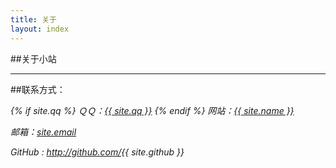 ```yaml
---
title: 关于
layout: index
---
```


##关于小站



----

##联系方式：
<address>
{% if site.qq %}
ＱＱ：<a title="QQ" href="tencent://message/?uin={{ site.qq }}">{{ site.qq }}</a>
{% endif %}
网站：<a title="邮箱" href="{{ site.url }}">{{ site.name }}</a>

邮箱：<a title="邮箱" href="mailto:{{ site.email }}">site.email</a>

GitHub : <a title="Github" href="http://github.com/{{ site.github }}">http://github.com/{{ site.github }}</a>
</address>